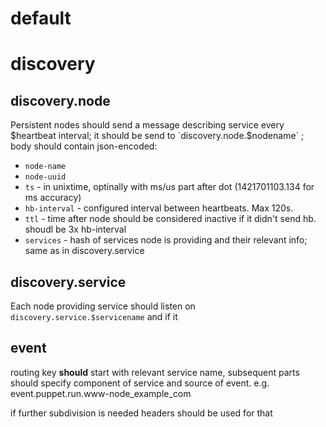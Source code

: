 # default 


# discovery

## discovery.node

Persistent nodes should send a message describing service every $heartbeat interval; it should be send to `discovery.node.$nodename` ; body should contain json-encoded:

* `node-name`
* `node-uuid`
* `ts` -  in unixtime, optinally with ms/us part after dot (1421701103.134 for ms accuracy)
* `hb-interval` - configured interval between heartbeats. Max 120s.
* `ttl` - time after node should be considered inactive if it didn't send hb. shoudl be 3x hb-interval
* `services` - hash of services node is providing and their relevant info; same as in discovery.service

## discovery.service

Each node providing service should listen on `discovery.service.$servicename` and if it 


## event ##

routing key **should** start with relevant service name, subsequent parts should specify component of service and source of event. e.g. event.puppet.run.www-node_example_com

if further subdivision is needed headers should be used for that

